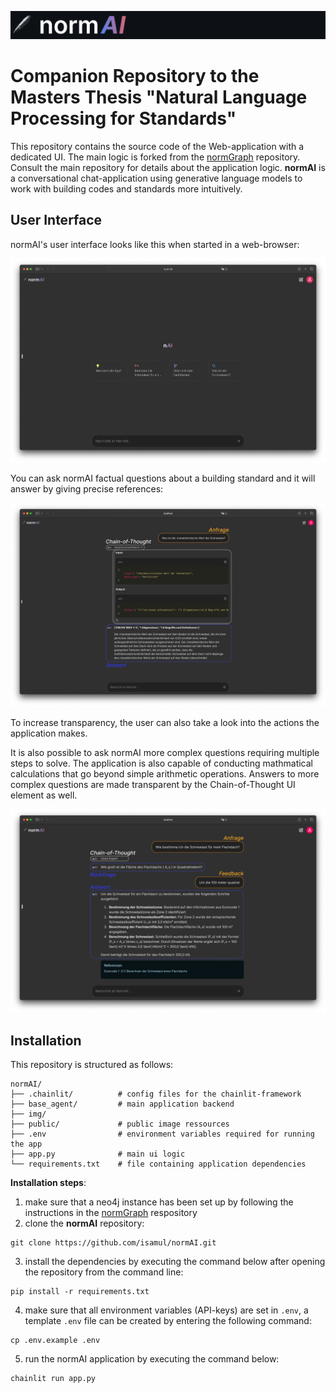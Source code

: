 ![NormAI](img/banner.png)

# Companion Repository to the Masters Thesis "Natural Language Processing for Standards"

This repository contains the source code of the Web-application with a dedicated UI. The main logic is forked from the [normGraph](https://github.com/isamul/normGraph) repository. Consult the main repository for details about the application logic. **normAI** is a conversational chat-application using generative language models to work with building codes and standards more intuitively. 

## User Interface
normAI's user interface looks like this when started in a web-browser:

![Start UI](img/start_ui.png)

You can ask normAI factual questions about a building standard and it will answer by giving precise references:

![Start UI](img/ui_CoT.png)

To increase transparency, the user can also take a look into the actions the application makes.

It is also possible to ask normAI more complex questions requiring multiple steps to solve. The application is also capable of conducting mathmatical calculations that go beyond simple arithmetic operations. Answers to more complex questions are made transparent by the Chain-of-Thought UI element as well.

![Start UI](img/ui_expert.png)

## Installation

This repository is structured as follows:

```
normAI/
├── .chainlit/          # config files for the chainlit-framework
├── base_agent/         # main application backend
├── img/                
├── public/             # public image ressources
├── .env                # environment variables required for running the app
├── app.py              # main ui logic         
└── requirements.txt    # file containing application dependencies

```

**Installation steps**:
1. make sure that a neo4j instance has been set up by following the instructions in the [normGraph](https://github.com/isamul/normGraph) respository
2. clone the **normAI** repository:
```shell
git clone https://github.com/isamul/normAI.git
```
3. install the dependencies by executing the command below after opening the repository from the command line:
```shell
pip install -r requirements.txt
```
4. make sure that all environment variables (API-keys) are set in `.env`, a template `.env` file can be created by entering the following command:
```shell
cp .env.example .env
```
5. run the normAI application by executing the command below:
```shell
chainlit run app.py
```

